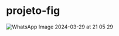 # projeto-fig
![WhatsApp Image 2024-03-29 at 21 05 29](https://github.com/Gabriel-star09/projeto-fig/assets/72799285/f06ad54c-b554-44e1-bd38-45af6b0b9955)
